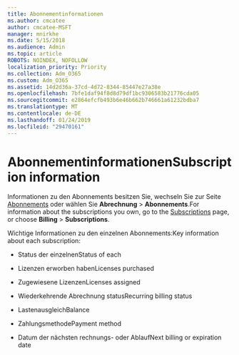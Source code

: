 ```yaml
---
title: Abonnementinformationen
ms.author: cmcatee
author: cmcatee-MSFT
manager: mnirkhe
ms.date: 5/15/2018
ms.audience: Admin
ms.topic: article
ROBOTS: NOINDEX, NOFOLLOW
localization_priority: Priority
ms.collection: Adm_O365
ms.custom: Adm_O365
ms.assetid: 14d2d36a-37cd-4d72-8344-85447e27a38e
ms.openlocfilehash: 7bfe1daf94f8d8d79df1bc9306583b21776cda05
ms.sourcegitcommit: e2864efcfb493b6e46b662b746661a61232bdba7
ms.translationtype: MT
ms.contentlocale: de-DE
ms.lasthandoff: 01/24/2019
ms.locfileid: "29470161"
---
```

# <a name="subscription-information"></a><span data-ttu-id="7dffb-102">Abonnementinformationen</span><span class="sxs-lookup"><span data-stu-id="7dffb-102">Subscription information</span></span>

<span data-ttu-id="7dffb-103">Informationen zu den Abonnements besitzen Sie, wechseln Sie zur Seite [Abonnements](https://go.microsoft.com/fwlink/p/?linkid=842054) oder wählen Sie **Abrechnung** \> **Abonnements**.</span><span class="sxs-lookup"><span data-stu-id="7dffb-103">For information about the subscriptions you own, go to the [Subscriptions](https://go.microsoft.com/fwlink/p/?linkid=842054) page, or choose **Billing** \> **Subscriptions**.</span></span>
  
<span data-ttu-id="7dffb-104">Wichtige Informationen zu den einzelnen Abonnements:</span><span class="sxs-lookup"><span data-stu-id="7dffb-104">Key information about each subscription:</span></span>
  
- <span data-ttu-id="7dffb-105">Status der einzelnen</span><span class="sxs-lookup"><span data-stu-id="7dffb-105">Status of each</span></span>
    
- <span data-ttu-id="7dffb-106">Lizenzen erworben haben</span><span class="sxs-lookup"><span data-stu-id="7dffb-106">Licenses purchased</span></span>
    
- <span data-ttu-id="7dffb-107">Zugewiesene Lizenzen</span><span class="sxs-lookup"><span data-stu-id="7dffb-107">Licenses assigned</span></span>
    
- <span data-ttu-id="7dffb-108">Wiederkehrende Abrechnung status</span><span class="sxs-lookup"><span data-stu-id="7dffb-108">Recurring billing status</span></span>
    
- <span data-ttu-id="7dffb-109">Lastenausgleich</span><span class="sxs-lookup"><span data-stu-id="7dffb-109">Balance</span></span>
    
- <span data-ttu-id="7dffb-110">Zahlungsmethode</span><span class="sxs-lookup"><span data-stu-id="7dffb-110">Payment method</span></span>
    
- <span data-ttu-id="7dffb-111">Datum der nächsten rechnungs- oder Ablauf</span><span class="sxs-lookup"><span data-stu-id="7dffb-111">Next billing or expiration date</span></span>
    


